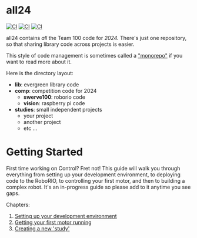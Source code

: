 # all24

[![CI](https://github.com/Team100/all24/actions/workflows/main.yml/badge.svg)](https://github.com/Team100/all24/actions/workflows/main.yml)
[![CI](https://github.com/Team100/all24/actions/workflows/lib.yml/badge.svg)](https://github.com/Team100/all24/actions/workflows/lib.yml)
[![CI](https://github.com/Team100/all24/actions/workflows/raspberry_pi.yml/badge.svg)](https://github.com/Team100/all24/actions/workflows/raspberry_pi.yml)


all24 contains *all* the Team 100 code for *2024.*  There's just one repository,
so that sharing library code across projects is easier.

This style of code management is sometimes called a ["monorepo"](https://en.wikipedia.org/wiki/Monorepo) if you want to read more about it.

Here is the directory layout:

* **lib**: evergreen library code
* **comp**: competition code for 2024
  * **swerve100**: roborio code
  * **vision**: raspberry pi code
* **studies**: small independent projects
  * your project
  * another project
  * etc ...

# Getting Started

First time working on Control? Fret not! This guide will walk you through everything from setting up your development environment, to deploying code to the RoboRIO, to controlling your first motor, and then to building a complex robot. It's an in-progress guide so please add to it anytime you see gaps.

Chapters:
1. [Setting up your development environment](README_1_STARTING.md)
2. [Getting your first motor running](README_2_MOTOR.md)
3. [Creating a new 'study'](README_3_STUDY.md)

